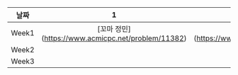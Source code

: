 |   날짜   |                       1                       |  2  |  3  |  4  |  5  |  6  |
| :------: |:---------------------------------------------:|:---:| :-: | :-: | :-: | :-: |
| Week1    |[꼬마 정민] (https://www.acmicpc.net/problem/11382)|[두 수 비교하기] (https://www.acmicpc.net/problem/1330)|      |      |      |      |
| Week2    |                                               |     |      |      |      |      |
| Week3    |                                               |     |      |      |      |      |
